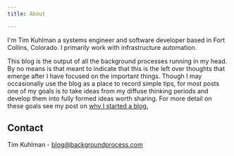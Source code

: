 ```yaml
---
title: About

---
```

I'm Tim Kuhlman a systems engineer and software developer based in Fort Collins, Colorado. I primarily work
with infrastructure automation.

This blog is the output of all the background processes running in my head. By no means is that meant to
indicate that this is the left over thoughts that emerge after I have focused on the important things.
Though I may occasionally use the blog as a place to record simple tips, for most posts one of my goals
is to take ideas from my diffuse thinking periods and develop them into fully formed ideas worth sharing.
For more detail on these goals see my post on [why I started a blog.](/learning/time-to-blog/)

## Contact
Tim Kuhlman - [blog@backgroundprocess.com](mailto:blog@backgroundprocess.com)
